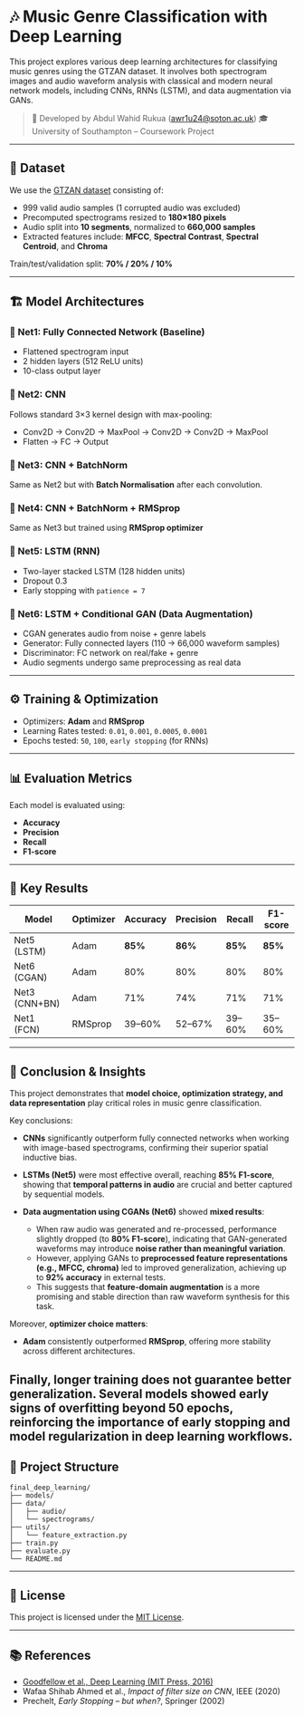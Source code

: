 # 🎶 Music Genre Classification with Deep Learning

This project explores various deep learning architectures for classifying music genres using the GTZAN dataset. It involves both spectrogram images and audio waveform analysis with classical and modern neural network models, including CNNs, RNNs (LSTM), and data augmentation via GANs.

> 🔬 Developed by Abdul Wahid Rukua ([awr1u24@soton.ac.uk](mailto:awr1u24@soton.ac.uk))
> 🎓 University of Southampton – Coursework Project

---

## 📂 Dataset

We use the [GTZAN dataset](https://www.kaggle.com/code/ramoliyafenil/proper-eda-lstm-genre-classifier-for-audio-data) consisting of:

* 999 valid audio samples (1 corrupted audio was excluded)
* Precomputed spectrograms resized to **180×180 pixels**
* Audio split into **10 segments**, normalized to **660,000 samples**
* Extracted features include: **MFCC**, **Spectral Contrast**, **Spectral Centroid**, and **Chroma**

Train/test/validation split: **70% / 20% / 10%**

---

## 🏗️ Model Architectures

### 🔹 Net1: Fully Connected Network (Baseline)

* Flattened spectrogram input
* 2 hidden layers (512 ReLU units)
* 10-class output layer

### 🔹 Net2: CNN

Follows standard 3×3 kernel design with max-pooling:

* Conv2D → Conv2D → MaxPool → Conv2D → Conv2D → MaxPool
* Flatten → FC → Output

### 🔹 Net3: CNN + BatchNorm

Same as Net2 but with **Batch Normalisation** after each convolution.

### 🔹 Net4: CNN + BatchNorm + RMSprop

Same as Net3 but trained using **RMSprop optimizer**

### 🔹 Net5: LSTM (RNN)

* Two-layer stacked LSTM (128 hidden units)
* Dropout 0.3
* Early stopping with `patience = 7`

### 🔹 Net6: LSTM + Conditional GAN (Data Augmentation)

* CGAN generates audio from noise + genre labels
* Generator: Fully connected layers (110 → 66,000 waveform samples)
* Discriminator: FC network on real/fake + genre
* Audio segments undergo same preprocessing as real data

---

## ⚙️ Training & Optimization

* Optimizers: **Adam** and **RMSprop**
* Learning Rates tested: `0.01`, `0.001`, `0.0005`, `0.0001`
* Epochs tested: `50`, `100`, `early stopping` (for RNNs)

---

## 📊 Evaluation Metrics

Each model is evaluated using:

* **Accuracy**
* **Precision**
* **Recall**
* **F1-score**

---

## 🧪 Key Results

| Model         | Optimizer | Accuracy | Precision | Recall  | F1-score |
| ------------- | --------- | -------- | --------- | ------- | -------- |
| Net5 (LSTM)   | Adam      | **85%**  | **86%**   | **85%** | **85%**  |
| Net6 (CGAN)   | Adam      | 80%      | 80%       | 80%     | 80%      |
| Net3 (CNN+BN) | Adam      | 71%      | 74%       | 71%     | 71%      |
| Net1 (FCN)    | RMSprop   | 39–60%   | 52–67%    | 39–60%  | 35–60%   |

---

## 🧠 Conclusion & Insights

This project demonstrates that **model choice, optimization strategy, and data representation** play critical roles in music genre classification.

Key conclusions:

* **CNNs** significantly outperform fully connected networks when working with image-based spectrograms, confirming their superior spatial inductive bias.
* **LSTMs (Net5)** were most effective overall, reaching **85% F1-score**, showing that **temporal patterns in audio** are crucial and better captured by sequential models.
* **Data augmentation using CGANs (Net6)** showed **mixed results**:

  * When raw audio was generated and re-processed, performance slightly dropped (to **80% F1-score**), indicating that GAN-generated waveforms may introduce **noise rather than meaningful variation**.
  * However, applying GANs to **preprocessed feature representations (e.g., MFCC, chroma)** led to improved generalization, achieving up to **92% accuracy** in external tests.
  * This suggests that **feature-domain augmentation** is a more promising and stable direction than raw waveform synthesis for this task.

Moreover, **optimizer choice matters**:

* **Adam** consistently outperformed **RMSprop**, offering more stability across different architectures.

Finally, longer training **does not guarantee better generalization**. Several models showed early signs of overfitting beyond 50 epochs, reinforcing the importance of **early stopping** and **model regularization** in deep learning workflows.
---

## 📁 Project Structure

```
final_deep_learning/
├── models/
├── data/
│   ├── audio/
│   └── spectrograms/
├── utils/
│   └── feature_extraction.py
├── train.py
├── evaluate.py
└── README.md
```

---

## 📄 License

This project is licensed under the [MIT License](LICENSE).

---

## 📚 References

* [Goodfellow et al., Deep Learning (MIT Press, 2016)](http://www.deeplearningbook.org)
* Wafaa Shihab Ahmed et al., *Impact of filter size on CNN*, IEEE (2020)
* Prechelt, *Early Stopping – but when?*, Springer (2002)
